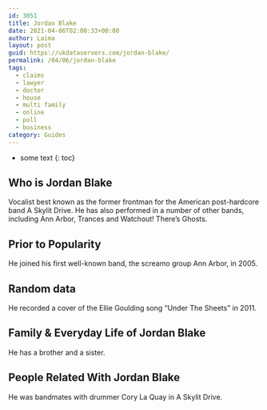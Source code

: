 ```yaml
---
id: 3051
title: Jordan Blake
date: 2021-04-06T02:00:33+00:00
author: Laima
layout: post
guid: https://ukdataservers.com/jordan-blake/
permalink: /04/06/jordan-blake
tags:
  - claims
  - lawyer
  - doctor
  - house
  - multi family
  - online
  - poll
  - business
category: Guides
---
```


* some text
{: toc}


## Who is Jordan Blake
                  
                  
                  
Vocalist best known as the former frontman for the American post-hardcore band A Skylit Drive. He has also performed in a number of other bands, including Ann Arbor, Trances and Watchout! There&#8217;s Ghosts.
                  
              
            
              
            
                
                
                
## Prior to Popularity
                  
                  
                  
He joined his first well-known band, the screamo group Ann Arbor, in 2005.
                  
              
            
              
            
                
                
                
## Random data
                  
                  
                  
He recorded a cover of the Ellie Goulding song &#8220;Under The Sheets&#8221; in 2011.
                  
              
            
              
            
                
                
                
## Family & Everyday Life of Jordan Blake
                  
                  
                  
He has a brother and a sister.
                  
              
            
              
            
                
                
                
## People Related With Jordan Blake
                  
                  
                  
He was bandmates with drummer Cory La Quay in A Skylit Drive.
                  
              
            
              
            
                
              
            
              
              
            
            
              
            
          
          
          